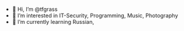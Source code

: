 - 👋 Hi, I’m @tfgrass
- 👀 I’m interested in IT-Security, Programming, Music, Photography
- 🌱 I’m currently learning Russian, 

<!---
tfgrass/tfgrass is a ✨ special ✨ repository because its `README.md` (this file) appears on your GitHub profile.
You can click the Preview link to take a look at your changes.
--->
